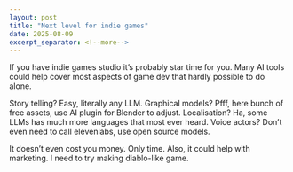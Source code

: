 ```yaml
---
layout: post
title: "Next level for indie games"
date: 2025-08-09
excerpt_separator: <!--more-->
---
```


If you have indie games studio it’s probably star time for you. Many AI tools could help cover most aspects of game dev that hardly possible to do alone.

Story telling? Easy, literally any LLM. Graphical models? Pfff, here bunch of free assets, use AI plugin for Blender to adjust. Localisation? Ha, some LLMs has much more languages that most ever heard. Voice actors? Don’t even need to call elevenlabs, use open source models.

It doesn’t even cost you money. Only time. Also, it could help with marketing. I need to try making diablo-like game.